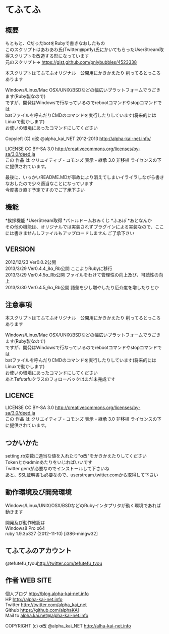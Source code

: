 てふてふ
==================
  
  
概要
------------------
もともと、CだったbotをRubyで書きなおしたもの  
このスクリプトはあわあわ氏(Twitter:@pn1y)氏にかいてもらったUserStream取得スクリプトを改造する形になっています  
元のスクリプト→ https://gist.github.com/pnlybubbles/4523338  
  
本スクリプトはてふてふオリジナル　公開用にかきかえたり 削ってるとっころあります 
  
Windows/Linux/Mac OSX/UNIX/BSDなどの幅広いプラットフォームでうごきます(Ruby製なので)  
ですが、開発はWindowsで行なっているのでrebootコマンドやstopコマンドでは  
batファイルを呼んだりCMDのコマンドを実行したりしています(将来的にはLinuxで動かします)  
お使いの環境にあったコマンドにしてください  
  
Copyleft (C) α改 @alpha_kai_NET 2012-2013 http://alpha-kai-net.info/  
  
LICENSE CC BY-SA 3.0 http://creativecommons.org/licenses/by-sa/3.0/deed.ja  
この 作品 は クリエイティブ・コモンズ 表示 - 継承 3.0 非移植 ライセンスの下に提供されています。  
  
最後に、いっかいREADME.MDが事故により消えてしまいイライラしながら書きなおしたので少々適当なことになっています  
今度書き直す予定ですのでご了承下さい  
  
  
機能
-----------------
*挨拶機能
*UserStream取得
*バトルドームおみくじ
*ふぁぼ
*あとなんか  
その他の機能は、オリジナルでは実装されずプラグインによる実装なので、ここには書きませんしファイルもアップロードしません ご了承下さい  
  
  
VERSION
-----------------
2012/12/23 Ver0.0.2公開  
2013/3/29 Ver0.4.4_8α_Rb公開 ここよりRubyに移行  
2013/3/29 Ver0.4.5α_Rb公開 ファイルをわけて管理性の向上及び、可読性の向上  
2013/3/30 Ver0.4.5_6α_Rb公開 語彙を少し増やしたり厄介度を増したりとか
  
  
注意事項
-----------------
本スクリプトはてふてふオリジナル　公開用にかきかえたり 削ってるとっころあります 
  
  
Windows/Linux/Mac OSX/UNIX/BSDなどの幅広いプラットフォームでうごきます(Ruby製なので)  
ですが、開発はWindowsで行なっているのでrebootコマンドやstopコマンドでは  
batファイルを呼んだりCMDのコマンドを実行したりしています(将来的にはLinuxで動かします)  
お使いの環境にあったコマンドにしてください  
あとTefutefuクラスのフォローバックはまだ未完成です    
  
  
LICENCE
-----------------
LICENSE CC BY-SA 3.0 http://creativecommons.org/licenses/by-sa/3.0/deed.ja  
この 作品 は クリエイティブ・コモンズ 表示 - 継承 3.0 非移植 ライセンスの下に提供されています。  
  
  
つかいかた
-------------------
setting.rb変数に適当な値を入れたり"α改"をかきかえたりしてください  
Tokenとかadminあたりをいじればいいです  
Twitter gemが必要なのでインストールして下さいね  
あと、SSL証明書も必要なので、userstream.twitter.comから取得して下さい
  
  
動作環境及び開発環境
--------------------
Windows/Linux/UNIX/OSX/BSDなどのRubyインタプリタが動く環境であれば動きます  
  
開発及び動作確認は  
Windows8 Pro x64  
ruby 1.9.3p327 (2012-11-10) [i386-mingw32]  

  
てふてふのアカウント
--------------------
@tefutefu_tyou<http://twitter.com/tefutefu_tyou>  
  
  
作者 WEB SITE
-------------------
個人ブログ <http://blog.alpha-kai-net.info>  
HP <http://alpha-kai-net.info>  
Twitter <http://twitter.com/alpha_kai_net>  
Github <https://github.com/alphaKAI>  
Mail to <alpha.kai.net@alpha-kai-net.info>
  
  
COPYRIGHT (c) α改 @alpha_kai_NET http://alha-kai-net.info